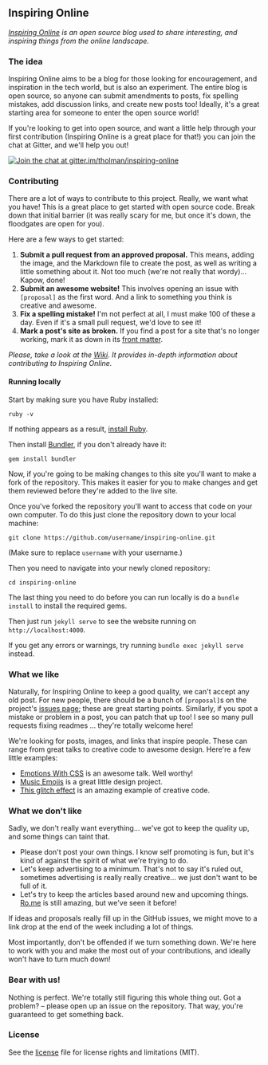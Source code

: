 ## Inspiring Online

_[Inspiring Online](http://inspiring.online) is an open source blog used to share interesting, and inspiring things from the online landscape._

### The idea

Inspiring Online aims to be a blog for those looking for encouragement, and inspiration in the tech world, but is also an experiment. The entire blog is open source, so anyone can submit amendments to posts, fix spelling mistakes, add discussion links, and create new posts too! Ideally, it's a great starting area for someone to enter the open source world!

If you're looking to get into open source, and want a little help through your first contribution (Inspiring Online is a great place for that!) you can join the chat at Gitter, and we'll help you out!

[![Join the chat at gitter.im/tholman/inspiring-online](https://badges.gitter.im/tholman/inspiring-online.svg)](https://gitter.im/tholman/inspiring-online?utm_source=badge&utm_medium=badge&utm_campaign=pr-badge&utm_content=badge)

### Contributing

There are a lot of ways to contribute to this project. Really, we want what you have! This is a great place to get started with open source code. Break down that initial barrier (it was really scary for me, but once it's down, the floodgates are open for you).

Here are a few ways to get started:

1. **Submit a pull request from an approved proposal.** This means, adding the image, and the Markdown file to create the post, as well as writing a little something about it. Not too much (we're not really that wordy)... Kapow, done!
2. **Submit an awesome website!** This involves opening an issue with `[proposal]` as the first word. And a link to something you think is creative and awesome.
3. **Fix a spelling mistake!** I'm not perfect at all, I must make 100 of these a day. Even if it's a small pull request, we'd love to see it!
4. **Mark a post's site as broken.** If you find a post for a site that's no longer working, mark it as down in its [front matter](https://github.com/tholman/inspiring-online/wiki/Front-Matter).

_Please, take a look at the [Wiki](https://github.com/tholman/inspiring-online/wiki). It provides in-depth information about contributing to Inspiring Online._

#### Running locally

Start by making sure you have Ruby installed:

```
ruby -v
```

If nothing appears as a result, [install Ruby](https://www.ruby-lang.org/en/documentation/installation).

Then install [Bundler](http://gembundler.com), if you don't already have it:

```
gem install bundler
```

Now, if you're going to be making changes to this site you'll want to make a fork of the repository. This makes it easier for you to make changes and get them reviewed before they're added to the live site.

Once you've forked the repository you'll want to access that code on your own computer.
To do this just clone the repository down to your local machine:

```
git clone https://github.com/username/inspiring-online.git
```

(Make sure to replace `username` with your username.)

Then you need to navigate into your newly cloned repository:

```
cd inspiring-online
```

The last thing you need to do before you can run locally is do a `bundle install` to install the required gems.

Then just run `jekyll serve` to see the website running on `http://localhost:4000`.

If you get any errors or warnings, try running `bundle exec jekyll serve` instead.

### What we like

Naturally, for Inspiring Online to keep a good quality, we can't accept any old post. For new people, there should be a bunch of `[proposal]`s on the project's [issues page](https://github.com/tholman/inspiring-online/issues); these are great starting points. Similarly, if you spot a mistake or problem in a post, you can patch that up too! I see so many pull requests fixing readmes ... they're totally welcome here!

We're looking for posts, images, and links that inspire people. These can range from great talks to creative code to awesome design. Here're a few little examples:

- [Emotions With CSS](http://inspiring.online/emotions-through-css) is an awesome talk. Well worthy!
- [Music Emojis](http://inspiring.online/music-emojis) is a great little design project.
- [This glitch effect](http://inspiring.online/glitch) is an amazing example of creative code.

### What we don't like

Sadly, we don't really want everything... we've got to keep the quality up, and some things can taint that.

- Please don't post your own things. I know self promoting is fun, but it's kind of against the spirit of what we're trying to do.
- Let's keep advertising to a minimum. That's not to say it's ruled out, sometimes advertising is really really creative... we just don't want to be full of it.
- Let's try to keep the articles based around new and upcoming things. [Ro.me](http://ro.me) is still amazing, but we've seen it before!

If ideas and proposals really fill up in the GitHub issues, we might move to a link drop at the end of the week including a lot of things.

Most importantly, don't be offended if we turn something down. We're here to work with you and make the most out of your contributions, and ideally won't have to turn much down!

### Bear with us!

Nothing is perfect. We're totally still figuring this whole thing out. Got a problem? – please open up an issue on the repository. That way, you're guaranteed to get something back.

### License

See the [license](LICENSE.md) file for license rights and limitations (MIT).
